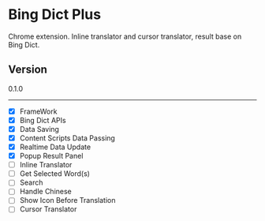 Bing Dict Plus
==============

Chrome extension. Inline translator and cursor translator, result base on Bing Dict.

Version
-------

0.1.0

-------

- [x] FrameWork
 - [x] Bing Dict APIs
 - [x] Data Saving
 - [x] Content Scripts Data Passing
 - [x] Realtime Data Update
 - [x] Popup Result Panel
- [ ] Inline Translator
 - [ ] Get Selected Word(s)
 - [ ] Search
 - [ ] Handle Chinese
 - [ ] Show Icon Before Translation
- [ ] Cursor Translator
